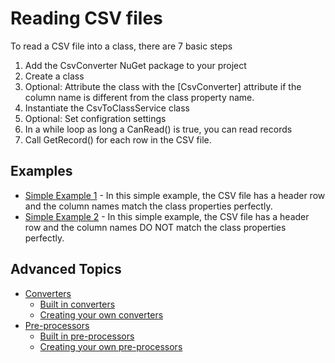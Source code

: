 # Reading CSV files

To read a CSV file into a class, there are 7 basic steps
1. Add the CsvConverter NuGet package to your project
2. Create a class
3. Optional: Attribute the class with the [CsvConverter] attribute if the column name is different from the class property name.
4. Instantiate the CsvToClassService class
5. Optional: Set configration settings
6. In a while loop as long a CanRead() is true, you can read records
7. Call GetRecord() for each row in the CSV file. 

## Examples
- [Simple Example 1](./Examples/Simple1.md) - In this simple example, the CSV file has a header row and the column names match the class properties perfectly.
- [Simple Example 2](./Examples/Simple2.md) - In this simple example, the CSV file has a header row and the column names DO NOT match the class properties perfectly.


## Advanced Topics
- [Converters](./Converters/Main.md)
    - [Built in converters](./Converters/Built-in.md)
    - [Creating your own converters](./Converters/Creating.md)
- [Pre-processors](./Preprocesors/Preprocesors.md)
    - [Built in pre-processors](./Preprocesors/Built-in.md)
    - [Creating your own pre-processors](./Preprocesors/Creating.md)
